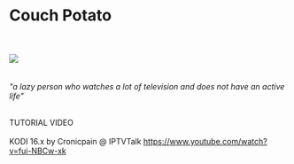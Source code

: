 # <b>Couch Potato</b><br><br>
<img src="http://s27.postimg.org/3x30gyjqb/potato1.png"><br><br><br>
<i>"a lazy person who watches a lot of television and does not have an active life"</i>
<br>
<br>

TUTORIAL VIDEO 
<br><br>
KODI 16.x by Cronicpain @ IPTVTalk
https://www.youtube.com/watch?v=fui-NBCw-xk

